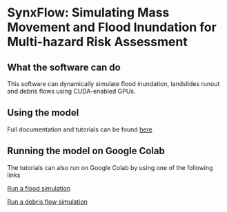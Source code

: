 # SynxFlow: Simulating Mass Movement and Flood Inundation for Multi-hazard Risk Assessment

## What the software can do

This software can dynamically simulate flood inundation, landslides runout and debris flows using CUDA-enabled GPUs.

## Using the model

Full documentation and tutorials can be found [here](https://synxflow.readthedocs.io)

## Running the model on Google Colab

The tutorials can also run on Google Colab by using one of the following links

[Run a flood simulation](https://colab.research.google.com/drive/1ujrdzuEeFOZ1L_iETmu4G97HiZQpOb2o?usp=sharing)

[Run a debris flow simulation](https://colab.research.google.com/drive/1xz-CqSVJBH_nyFZSRVagRVHZ2dcXiFI-?usp=sharing)
